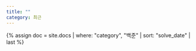 ```yaml
---
title: ""
category: 최근
---
```


{% assign doc = site.docs | where: "category", "백준" | sort: "solve_date" | last %}
<script>
  window.location.replace("{{ site.baseurl }}{{ doc.url }}");
</script>